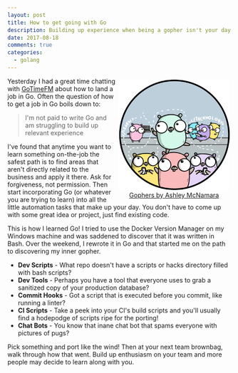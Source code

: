 ```yaml
---
layout: post
title: How to get going with Go
description: Building up experience when being a gopher isn't your day job
date: 2017-08-18
comments: true
categories:
  - golang
---
```


<figure style="text-align: center; float: right; margin: 5px">
  <img src="/images/go-learn.png" />
  <figcaption>
    <a href="https://github.com/ashleymcnamara/gophers/">Gophers by Ashley McNamara</a>
  </figcaption>
</figure>

Yesterday I had a great time chatting with [GoTimeFM](https://changelog.com/gotime)
about how to land a job in Go. Often the question of how to get a job in Go boils down to:

> I'm not paid to write Go and am struggling to build up relevant experience

I've found that anytime you want to learn something on-the-job the safest path is
to find areas that aren't directly related to the business and apply it there.
Ask for forgiveness, not permission. Then start incorporating Go (or whatever you are trying to learn)
into all the little automation tasks that make up your day. You don't have to come
up with some great idea or project, just find existing code.

This is how I learned Go! I tried to use the Docker Version Manager on my Windows
machine and was saddened to discover that it was written in Bash. Over the weekend,
I rewrote it in Go and that started me on the path to discovering my inner gopher.

* **Dev Scripts** - What repo doesn't have a scripts or hacks directory filled
with bash scripts?
* **Dev Tools** - Perhaps you have a tool that everyone uses to grab a sanitized copy
of your production database?
* **Commit Hooks** - Got a script that is executed before you commit, like running a linter?
* **CI Scripts** - Take a peek into your CI's build scripts and you'll usually find
a hodepodge of scripts ripe for the porting!
* **Chat Bots** - You know that inane chat bot that spams everyone with pictures of pugs?

Pick something and port like the wind! Then at your next team brownbag, walk through
how that went. Build up enthusiasm on your team and more people may decide
to learn along with you.
